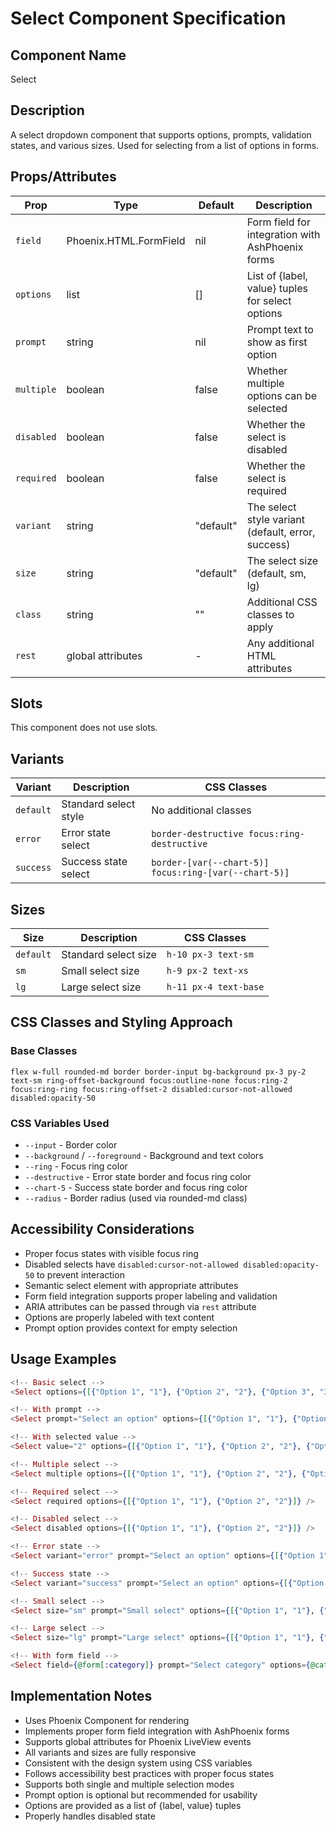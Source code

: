 # Select Component Specification

## Component Name
Select

## Description
A select dropdown component that supports options, prompts, validation states, and various sizes. Used for selecting from a list of options in forms.

## Props/Attributes
| Prop | Type | Default | Description |
|------|------|---------|-------------|
| `field` | Phoenix.HTML.FormField | nil | Form field for integration with AshPhoenix forms |
| `options` | list | [] | List of {label, value} tuples for select options |
| `prompt` | string | nil | Prompt text to show as first option |
| `multiple` | boolean | false | Whether multiple options can be selected |
| `disabled` | boolean | false | Whether the select is disabled |
| `required` | boolean | false | Whether the select is required |
| `variant` | string | "default" | The select style variant (default, error, success) |
| `size` | string | "default" | The select size (default, sm, lg) |
| `class` | string | "" | Additional CSS classes to apply |
| `rest` | global attributes | - | Any additional HTML attributes |

## Slots
This component does not use slots.

## Variants
| Variant | Description | CSS Classes |
|---------|-------------|-------------|
| `default` | Standard select style | No additional classes |
| `error` | Error state select | `border-destructive focus:ring-destructive` |
| `success` | Success state select | `border-[var(--chart-5)] focus:ring-[var(--chart-5)]` |

## Sizes
| Size | Description | CSS Classes |
|------|-------------|-------------|
| `default` | Standard select size | `h-10 px-3 text-sm` |
| `sm` | Small select size | `h-9 px-2 text-xs` |
| `lg` | Large select size | `h-11 px-4 text-base` |

## CSS Classes and Styling Approach
### Base Classes
```
flex w-full rounded-md border border-input bg-background px-3 py-2 text-sm ring-offset-background focus:outline-none focus:ring-2 focus:ring-ring focus:ring-offset-2 disabled:cursor-not-allowed disabled:opacity-50
```

### CSS Variables Used
- `--input` - Border color
- `--background` / `--foreground` - Background and text colors
- `--ring` - Focus ring color
- `--destructive` - Error state border and focus ring color
- `--chart-5` - Success state border and focus ring color
- `--radius` - Border radius (used via rounded-md class)

## Accessibility Considerations
- Proper focus states with visible focus ring
- Disabled selects have `disabled:cursor-not-allowed disabled:opacity-50` to prevent interaction
- Semantic select element with appropriate attributes
- Form field integration supports proper labeling and validation
- ARIA attributes can be passed through via `rest` attribute
- Options are properly labeled with text content
- Prompt option provides context for empty selection

## Usage Examples
```heex
<!-- Basic select -->
<Select options={[{"Option 1", "1"}, {"Option 2", "2"}, {"Option 3", "3"}]} />

<!-- With prompt -->
<Select prompt="Select an option" options={[{"Option 1", "1"}, {"Option 2", "2"}]} />

<!-- With selected value -->
<Select value="2" options={[{"Option 1", "1"}, {"Option 2", "2"}, {"Option 3", "3"}]} />

<!-- Multiple select -->
<Select multiple options={[{"Option 1", "1"}, {"Option 2", "2"}, {"Option 3", "3"}]} />

<!-- Required select -->
<Select required options={[{"Option 1", "1"}, {"Option 2", "2"}]} />

<!-- Disabled select -->
<Select disabled options={[{"Option 1", "1"}, {"Option 2", "2"}]} />

<!-- Error state -->
<Select variant="error" prompt="Select an option" options={[{"Option 1", "1"}, {"Option 2", "2"}]} />

<!-- Success state -->
<Select variant="success" prompt="Select an option" options={[{"Option 1", "1"}, {"Option 2", "2"}]} />

<!-- Small select -->
<Select size="sm" prompt="Small select" options={[{"Option 1", "1"}, {"Option 2", "2"}]} />

<!-- Large select -->
<Select size="lg" prompt="Large select" options={[{"Option 1", "1"}, {"Option 2", "2"}]} />

<!-- With form field -->
<Select field={@form[:category]} prompt="Select category" options={@categories} />
```

## Implementation Notes
- Uses Phoenix Component for rendering
- Implements proper form field integration with AshPhoenix forms
- Supports global attributes for Phoenix LiveView events
- All variants and sizes are fully responsive
- Consistent with the design system using CSS variables
- Follows accessibility best practices with proper focus states
- Supports both single and multiple selection modes
- Prompt option is optional but recommended for usability
- Options are provided as a list of {label, value} tuples
- Properly handles disabled state